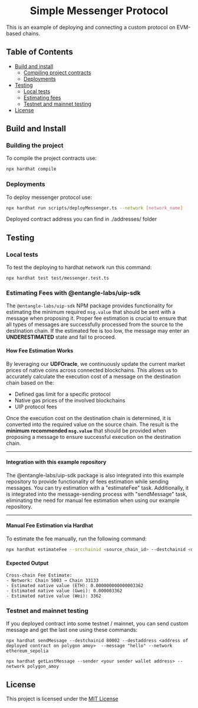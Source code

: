 <div align="center">

  <h1>Simple Messenger Protocol</h1>

</div>

This is an example of deploying and connecting a custom protocol on EVM-based chains.

## Table of Contents

- [Build and install](#build-and-install)
    - [Compiling project contracts](#building-the-project)
    - [Deployments](#deployments)
- [Testing](#testing)
    - [Local tests](#local-testing)
    - [Estimating fees](#estimating-fees)
    - [Testnet and mainnet testing](#testnet-and-mainnet-testing)
- [License](#license)



## Build and Install

### Building the project 

To compile the project contracts use:
```bash
npx hardhat compile
```




### Deployments

To deploy messenger protocol use:
```bash
npx hardhat run scripts/deployMessenger.ts --network [network_name]
```

Deployed contract address you can find in ./addresses/ folder





## Testing

### Local tests

To test the deploying to hardhat network run this command:
```shell
npx hardhat test test/messenger.test.ts
```

### Estimating Fees with @entangle-labs/uip-sdk  

The `@entangle-labs/uip-sdk` NPM package provides functionality for estimating the minimum required `msg.value` that should be sent with a message when proposing it. Proper fee estimation is crucial to ensure that all types of messages are successfully processed from the source to the destination chain. If the estimated fee is too low, the message may enter an **UNDERESTIMATED** state and fail to proceed.  

#### How Fee Estimation Works  

By leveraging our **UDFOracle**, we continuously update the current market prices of native coins across connected blockchains. This allows us to accurately calculate the execution cost of a message on the destination chain based on the:  

- Defined gas limit for a specific protocol  
- Native gas prices of the involved blockchains  
- UIP protocol fees  

Once the execution cost on the destination chain is determined, it is converted into the required value on the source chain. The result is the **minimum recommended `msg.value`** that should be provided when proposing a message to ensure successful execution on the destination chain.  

---

#### Integration with this example repository

The @entangle-labs/uip-sdk package is also integrated into this example repository to provide functionality of fees estimation while sending messages. You can try estimation with a "estimateFee" task. Additionally, it is integrated into the message-sending process with "sendMessage" task, eliminating the need for manual fee estimation when using our example repository.

--- 

#### Manual Fee Estimation via Hardhat

To estimate the fee manually, run the following command:

```bash
npx hardhat estimateFee --srcchainid <source_chain_id> --destchainid <destination_chain_id> --gaslimit <custom_gas_limit>
```

#### Expected Output
```
Cross-chain Fee Estimate:
- Network: Chain 5003 → Chain 33133
- Estimated native value (ETH): 0.000000000000003362
- Estimated native value (Gwei): 0.000003362
- Estimated native value (Wei): 3362
```


### Testnet and mainnet testing

If you deployed contract into some testnet / mainnet, you can send custom message and get the last one using these commands:
```shell
npx hardhat sendMessage --destchainid 80002 --destaddress <address of deployed contract on polygon amoy>  --message "hello" --network ethereum_sepolia
```

```shell
npx hardhat getLastMessage --sender <your sender wallet address> --network polygon_amoy
```




## License 
This project is licensed under the [MIT License](./LICENCE)